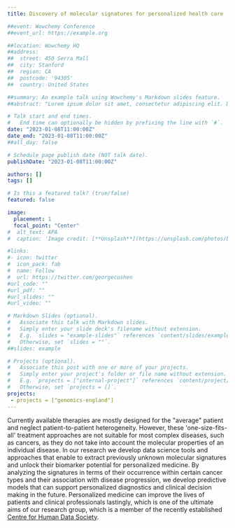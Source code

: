 ```yaml
---
title: Discovery of molecular signatures for personalized health care

##event: Wowchemy Conference
##event_url: https://example.org

##location: Wowchemy HQ
##address:
##  street: 450 Serra Mall
##  city: Stanford
##  region: CA
##  postcode: '94305'
##  country: United States

##summary: An example talk using Wowchemy's Markdown slides feature.
##abstract: "Lorem ipsum dolor sit amet, consectetur adipiscing elit. Duis posuere tellusac convallis placerat. Proin tincidunt magna sed ex sollicitudin condimentum. Sed ac faucibus dolor, scelerisque sollicitudin nisi. Cras purus urna, suscipit quis sapien eu, pulvinar tempor diam."

# Talk start and end times.
#   End time can optionally be hidden by prefixing the line with `#`.
date: "2023-01-08T11:00:00Z"
date_end: "2023-01-08T11:00:00Z"
##all_day: false

# Schedule page publish date (NOT talk date).
publishDate: "2023-01-08T11:00:00Z"

authors: []
tags: []

# Is this a featured talk? (true/false)
featured: false

image:
  placement: 1
  focal_point: "Center"
#  alt_text: APA
#  caption: 'Image credit: [**Unsplash**](https://unsplash.com/photos/bzdhc5b3Bxs)'

#links:
#- icon: twitter
#  icon_pack: fab
#  name: Follow
#  url: https://twitter.com/georgecushen
#url_code: ""
#url_pdf: ""
#url_slides: ""
#url_video: ""

# Markdown Slides (optional).
#   Associate this talk with Markdown slides.
#   Simply enter your slide deck's filename without extension.
#   E.g. `slides = "example-slides"` references `content/slides/example-slides.md`.
#   Otherwise, set `slides = ""`.
##slides: example

# Projects (optional).
#   Associate this post with one or more of your projects.
#   Simply enter your project's folder or file name without extension.
#   E.g. `projects = ["internal-project"]` references `content/project/deep-learning/index.md`.
#   Otherwise, set `projects = []`.
projects:
 - projects = ["genomics-england"]
---
```


Currently available therapies are mostly designed for the "average" patient and neglect patient-to-patient heterogeneity. However, these 'one-size-fits-all' treatment approaches are not suitable for most complex diseases, such as cancers, as they do not take into account the molecular properties of an individual disease. In our research we develop data science tools and approaches that enable to extract previously unknown molecular signatures and unlock their biomarker potential for personalized medicine. By analyzing the signatures in terms of their occurrence within certain cancer types and their association with disease progression, we develop predictive models that can support personalized diagnostics and clinical decision making in the future. Personalized medicine can improve the lives of patients and clinical professionals lastingly, which is one of the ultimate aims of our research group, which is a member of the recently established [Centre for Human Data Society](https://www.uni-konstanz.de/forschen/forschungseinrichtungen/centre-for-human-data-society/).

